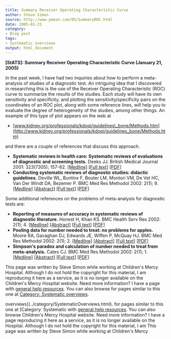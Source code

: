 ```yaml
---
title: Summary Receiver Operating Characteristic Curve
author: Steve Simon
source: http://www.pmean.com/05/SummaryROC.html
date: 2005-01-21
category:
- Blog post
tags:
- Systematic overviews
output: html_document
---
```

**[StATS]: Summary Receiver Operating Characteristic
Curve (January 21, 2005)**

In the past week, I have had two inquiries about how to perform a
meta-analysis of studies of a diagnostic test. An intriguing idea that I
discovered in researching this is the use of the Receiver Operating
Characteristic (ROC) curve to summarize the results of the studies. Each
study will have its own sensitivity and specificity, and plotting the
sensitivity/specificity pairs on the coordinates of an ROC plot, along
with some reference lines, will help you to evaluate the degree of
heterogeneity of the studies, among other things. An example of this
type of plot appears on the web at

-   [www.kidney.org/professionals/kdoqi/guidelines\_bone/Methods.htm](http://www.kidney.org/professionals/kdoqi/guidelines_bone/Methods.htm)

and there are a couple of references that discuss this approach.

-   **Systematic reviews in health care: Systematic reviews of
    evaluations of diagnostic and screening tests.** Deeks JJ. British
    Medical Journal 2001: 323(7305); 157-62.
    [\[Medline\]](http://www.ncbi.nlm.nih.gov/entrez/query.fcgi?cmd=Retrieve&db=PubMed&list_uids=11463691&dopt=Abstract)
    [\[Full
    text\]](http://bmj.bmjjournals.com/cgi/content/full/323/7305/157)
    [\[PDF\]](http://bmj.bmjjournals.com/cgi/reprint/323/7305/157.pdf)
-   **Conducting systematic reviews of diagnostic studies: didactic
    guidelines.** Deville WL, Buntinx F, Bouter LM, Montori VM, De Vet
    HC, Van Der Windt DA, Bezemer P. BMC Med Res Methodol 2002: 2(1); 9.
    [\[Medline\]](http://www.ncbi.nlm.nih.gov/entrez/query.fcgi?cmd=Retrieve&db=PubMed&list_uids=12097142&dopt=Abstract)
    [\[Abstract\]](http://www.biomedcentral.com/1471-2288/2/9/abstract)
    [\[Full text\]](http://www.biomedcentral.com/1471-2288/2/9)
    [\[PDF\]](http://www.biomedcentral.com/content/pdf/1471-2288-2-9.pdf)

Some additional references on the problems of meta-analysis for
diagnostic tests are:

-   **Reporting of measures of accuracy in systematic reviews of
    diagnostic literature.** Honest H, Khan KS. BMC Health Serv Res
    2002: 2(1); 4.
    [\[Medline\]](http://www.ncbi.nlm.nih.gov/entrez/query.fcgi?cmd=Retrieve&db=PubMed&list_uids=11884248&dopt=Abstract)
    [\[Abstract\]](http://www.biomedcentral.com/1472-6963/2/4/abstract)
    [\[Full text\]](http://www.biomedcentral.com/1472-6963/2/4)
    [\[PDF\]](http://www.biomedcentral.com/content/pdf/1472-6963-2-4.pdf)
-   **Pooling data for number needed to treat: no problems for apples.**
    Moore RA, Gavaghan DJ, Edwards JE, Wiffen P, McQuay HJ. BMC Med Res
    Methodol 2002: 2(1); 2.
    [\[Medline\]](http://www.ncbi.nlm.nih.gov/entrez/query.fcgi?cmd=Retrieve&db=PubMed&list_uids=11860605&dopt=Abstract)
    [\[Abstract\]](http://www.biomedcentral.com/1471-2288/2/2/abstract)
    [\[Full text\]](http://www.biomedcentral.com/1471-2288/2/2)
    [\[PDF\]](http://www.biomedcentral.com/content/pdf/1471-2288-2-2.pdf)
-   **Simpson\'s paradox and calculation of number needed to treat from
    meta-analysis.** Cates CJ. BMC Med Res Methodol 2002: 2(1); 1.
    [\[Medline\]](http://www.ncbi.nlm.nih.gov/entrez/query.fcgi?cmd=Retrieve&db=PubMed&list_uids=11860604&dopt=Abstract)
    [\[Abstract\]](http://www.biomedcentral.com/1471-2288/2/1/abstract)
    [\[Full text\]](http://www.biomedcentral.com/1471-2288/2/1)
    [\[PDF\]](http://www.biomedcentral.com/content/pdf/1471-2288-2-1.pdf)

This page was written by Steve Simon while working at Children\'s Mercy
Hospital. Although I do not hold the copyright for this material, I am
reproducing it here as a service, as it is no longer available on the
Children\'s Mercy Hospital website. Need more information? I have a page
with [general help resources](../GeneralHelp.html). You can also browse
for pages similar to this one at [Category: Systematic
overviews](../category/SystematicOverviews.html).
<!---More--->
overviews](../category/SystematicOverviews.html).
for pages similar to this one at [Category: Systematic
with [general help resources](../GeneralHelp.html). You can also browse
Children\'s Mercy Hospital website. Need more information? I have a page
reproducing it here as a service, as it is no longer available on the
Hospital. Although I do not hold the copyright for this material, I am
This page was written by Steve Simon while working at Children\'s Mercy

<!---Do not use
**[StATS]: Summary Receiver Operating Characteristic
This page was written by Steve Simon while working at Children\'s Mercy
Hospital. Although I do not hold the copyright for this material, I am
reproducing it here as a service, as it is no longer available on the
Children\'s Mercy Hospital website. Need more information? I have a page
with [general help resources](../GeneralHelp.html). You can also browse
for pages similar to this one at [Category: Systematic
overviews](../category/SystematicOverviews.html).
--->

